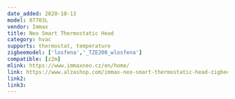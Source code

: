```yaml
---
date_added: 2020-10-13
model: 07703L
vendor: Immax
title: Neo Smart Thermostatic Head
category: hvac
supports: thermostat, temperature
zigbeemodel: ['losfena','_TZE200_wlosfena']
compatible: [z2m]
mlink: https://www.immaxneo.cz/en/home/
link: https://www.alzashop.com/immax-neo-smart-thermostatic-head-zigbee-30-d5837168.htm
link2: 
link3: 
---
```

